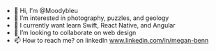 - 👋 Hi, I’m @Moodybleu
- 👀 I’m interested in photography, puzzles, and geology
- 🌱 I currently want learn Swift, React Native, and Angular
- 💞️ I’m looking to collaborate on web design
- 📫 How to reach me? on linkedIn www.linkedin.com/in/megan-benn

<!---
Moodybleu/Moodybleu is a ✨ special ✨ repository because its `README.md` (this file) appears on your GitHub profile.
You can click the Preview link to take a look at your changes.
--->
